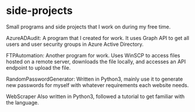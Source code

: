 # side-projects
 Small programs and side projects that I work on during my free time.


AzureADAudit:
 A program that I created for work. It uses Graph API to get all users and user security groups in Azure Active Directory.

FTPAutomation:
 Another program for work. Uses WinSCP to access files hosted on a remote server, downloads the file locally, and accesses an API endpoint to upload the file.

RandomPasswordGenerator:
 Written in Python3, mainly use it to generate new passwords for myself with whatever requirements each website needs.
 
WebScraper
 Also written in Python3, followed a tutorial to get familiar with the language.
